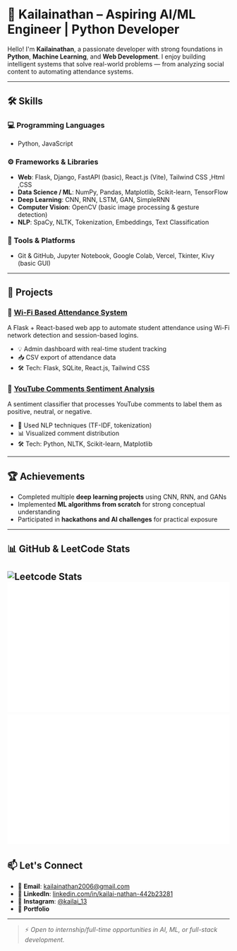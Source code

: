 # 💼 Kailainathan – Aspiring AI/ML Engineer | Python Developer

Hello! I'm **Kailainathan**, a passionate developer with strong foundations in **Python**, **Machine Learning**, and **Web Development**. I enjoy building intelligent systems that solve real-world problems — from analyzing social content to automating attendance systems.

---
 
## 🛠️ Skills
 
### 💻 Programming Languages
- Python, JavaScript

### ⚙️ Frameworks & Libraries
- **Web**: Flask, Django, FastAPI (basic), React.js (Vite), Tailwind CSS ,Html ,CSS
- **Data Science / ML**: NumPy, Pandas, Matplotlib, Scikit-learn, TensorFlow
- **Deep Learning**: CNN, RNN, LSTM, GAN, SimpleRNN
- **Computer Vision**: OpenCV (basic image processing & gesture detection)
- **NLP**: SpaCy, NLTK, Tokenization, Embeddings, Text Classification

### 🧰 Tools & Platforms
- Git & GitHub, Jupyter Notebook, Google Colab, Vercel, Tkinter, Kivy (basic GUI)

---

## 🚀 Projects

### 🔷 [Wi-Fi Based Attendance System](https://github.com/kailai-13/True_Wifi_Attendance)
A Flask + React-based web app to automate student attendance using Wi-Fi network detection and session-based logins.
- 💡 Admin dashboard with real-time student tracking
- 📥 CSV export of attendance data
- 🛠️ Tech: Flask, SQLite, React.js, Tailwind CSS

### 🔷 [YouTube Comments Sentiment Analysis](https://github.com/kailai-13/Youtube_Comments_Analysis)
A sentiment classifier that processes YouTube comments to label them as positive, neutral, or negative.
- 🧠 Used NLP techniques (TF-IDF, tokenization)
- 📊 Visualized comment distribution
- 🛠️ Tech: Python, NLTK, Scikit-learn, Matplotlib

---

## 🏆 Achievements

- Completed multiple **deep learning projects** using CNN, RNN, and GANs
- Implemented **ML algorithms from scratch** for strong conceptual understanding
- Participated in **hackathons and AI challenges** for practical exposure

---

## 📊 GitHub & LeetCode Stats

![Leetcode Stats](https://leetcard.jacoblin.cool/kailainathan_13)
![](https://raw.githubusercontent.com/kailai-13/stats_for_me/master/generated/overview.svg#gh-dark-mode-only) 
![](https://raw.githubusercontent.com/kailai-13/stats_for_me/master/generated/languages.svg#gh-dark-mode-only)
---

## 📫 Let's Connect

- 📧 **Email**: [kailainathan2006@gmail.com](mailto:kailainathan2006@gmail.com)
- 🔗 **LinkedIn**: [linkedin.com/in/kailai-nathan-442b23281](https://www.linkedin.com/in/kailai-nathan-442b23281/)
- 📸 **Instagram**: [@kailai_13](https://www.instagram.com/kailai_13/)
- 🧠 **Portfolio** 
---

> ⚡ *Open to internship/full-time opportunities in AI, ML, or full-stack development.*

